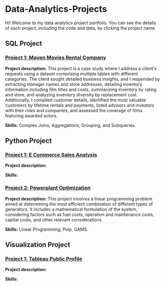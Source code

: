 # Data-Analytics-Projects
Hi! Welcome to my data analytics project portfolio. You can see the details of each project, including the code and data, by clicking the project name.

## SQL Project
### [Project 1: Maven Movies Rental Company](https://github.com/andidwikiy/Maven-movies-rental-company.git)
**Project description:** This project is a case study where I address a client's requests using a dataset comprising multiple tables with different categories. The client sought detailed business insights, and I responded by extracting manager names and store addresses, detailing inventory information including film titles and costs, summarizing inventory by rating and store, and analyzing inventory diversity by replacement cost. Additionally, I compiled customer details, identified the most valuable customers by lifetime rentals and payments, listed advisors and investors with their roles and companies, and assessed the coverage of films featuring awarded actors.

**Skills:** Complex Joins, Aggregations, Grouping, and Subqueries.

## Python Project
### [Project 1: E Commerce Sales Analysis](https://github.com/andidwikiy/E_commerce_sales_analysis.git)
**Project description:**

**Skills:** 

### [Project 2: Powerplant Optimization](https://github.com/andidwikiy/Powerplant-Optimization.git)
**Project description:** This project involves a linear programming problem aimed at determining the most efficient combination of different types of generators. It includes a mathematical formulation of the system, considering factors such as fuel costs, operation and maintenance costs, capital costs, and other relevant considerations.

**Skills:** Linear Programming, Pulp, GAMS.

## Visualization Project
### [Project 1: Tableau Public Profile](https://github.com/andidwikiy/Data_Visualization.git)
**Project description:**

**Skills:**
